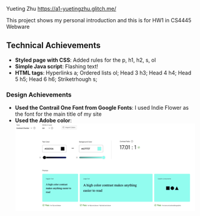 Yueting Zhu
https://a1-yuetingzhu.glitch.me/

This project shows my personal introduction and this is for HW1 in CS4445 Webware

## Technical Achievements
- **Styled page with CSS**: Added rules for the p, h1, h2, s, ol
- **Simple Java script**: Flashing text!
- **HTML tags**: Hyperlinks a; Ordered lists ol; Head 3 h3; Head 4 h4; Head 5 h5; Head 6 h6; Striketrhough s;


### Design Achievements
- **Used the Contrail One Font from Google Fonts**: I used Indie Flower as the font for the main title of my site
- **Used the Adobe color**: ![Screenshot](Color_plate.png)